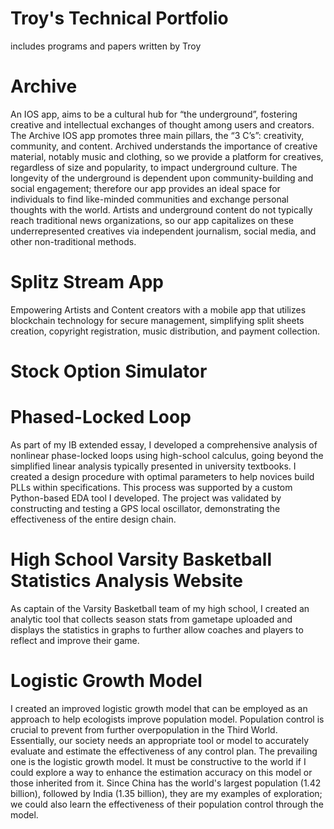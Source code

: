# Troy's Technical Portfolio
includes programs and papers written by Troy

# Archive

An IOS app, aims to be a cultural hub for “the underground”, fostering creative and intellectual exchanges of thought among users and creators. The Archive IOS app promotes three main pillars, the “3 C’s”: creativity, community, and content. Archived understands the importance of creative material, notably music and clothing, so we provide a platform for creatives, regardless of size and popularity, to impact underground culture. The longevity of the underground is dependent upon community-building and social engagement; therefore our app provides an ideal space for individuals to find like-minded communities and exchange personal thoughts with the world. Artists and underground content do not typically reach traditional news organizations, so our app capitalizes on these underrepresented creatives via independent journalism, social media, and other non-traditional methods.

# Splitz Stream App

Empowering Artists and Content creators with a mobile app that utilizes blockchain technology for secure management, simplifying split sheets creation, copyright registration, music distribution, and payment collection.

# Stock Option Simulator 

# Phased-Locked Loop

As part of my IB extended essay, I developed a comprehensive analysis of nonlinear phase-locked loops using high-school calculus, going beyond the simplified linear analysis typically presented in university textbooks. I created a design procedure with optimal parameters to help novices build PLLs within specifications. This process was supported by a custom Python-based EDA tool I developed. The project was validated by constructing and testing a GPS local oscillator, demonstrating the effectiveness of the entire design chain.

# High School Varsity Basketball Statistics Analysis Website

As captain of the Varsity Basketball team of my high school, I created an analytic tool that collects season stats from gametape uploaded and displays the statistics in graphs to further allow coaches and players to reflect and improve their game. 

# Logistic Growth Model

I created an improved logistic growth model that can be employed as an approach to help ecologists improve population model. Population control is crucial to prevent from further overpopulation in the Third World. Essentially, our society needs an appropriate tool or model to accurately evaluate and estimate the effectiveness of any control plan. The
prevailing one is the logistic growth model. It must be constructive to the world if I could explore a way to enhance the estimation accuracy on this model or those inherited from it. Since China has the world's largest population (1.42 billion), followed by India (1.35 billion), they are my examples of exploration; we could also learn the effectiveness of their population control through the model.
